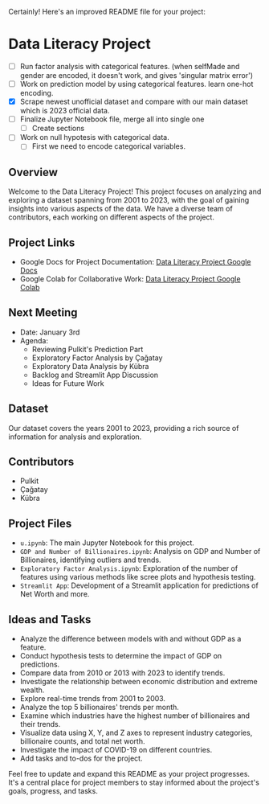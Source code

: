 Certainly! Here's an improved README file for your project:

# Data Literacy Project

- [ ] Run factor analysis with categorical features. (when selfMade and gender are encoded, it doesn't work, and gives 'singular matrix error')
- [ ] Work on prediction model by using categorical features. learn one-hot encoding.
- [x] Scrape newest unofficial dataset and compare with our main dataset which is 2023 official data.
- [ ] Finalize Jupyter Notebook file, merge all into single one
  - [ ] Create sections
- [ ] Work on null hypotesis with categorical data.
  - [ ] First we need to encode categorical variables.

## Overview

Welcome to the Data Literacy Project! This project focuses on analyzing and exploring a dataset spanning from 2001 to 2023, with the goal of gaining insights into various aspects of the data. We have a diverse team of contributors, each working on different aspects of the project.

## Project Links

- Google Docs for Project Documentation: [Data Literacy Project Google Docs](https://docs.google.com/document/d/1qxpcH35j5VoSxeodmz5RduBRK3uyMEr-SL4GBVVrSfI/edit)
- Google Colab for Collaborative Work: [Data Literacy Project Google Colab](https://colab.research.google.com/drive/1jO97mddgaziZTFTcPJHD0AIPEdBRlMxA?usp=sharing)

## Next Meeting

- Date: January 3rd
- Agenda:
  - Reviewing Pulkit's Prediction Part
  - Exploratory Factor Analysis by Çağatay
  - Exploratory Data Analysis by Kübra
  - Backlog and Streamlit App Discussion
  - Ideas for Future Work

## Dataset

Our dataset covers the years 2001 to 2023, providing a rich source of information for analysis and exploration.

## Contributors

- Pulkit
- Çağatay
- Kübra

## Project Files

- `u.ipynb`: The main Jupyter Notebook for this project.
- `GDP and Number of Billionaires.ipynb`: Analysis on GDP and Number of Billionaires, identifying outliers and trends.
- `Exploratory Factor Analysis.ipynb`: Exploration of the number of features using various methods like scree plots and hypothesis testing.
- `Streamlit App`: Development of a Streamlit application for predictions of Net Worth and more.

## Ideas and Tasks

- Analyze the difference between models with and without GDP as a feature.
- Conduct hypothesis tests to determine the impact of GDP on predictions.
- Compare data from 2010 or 2013 with 2023 to identify trends.
- Investigate the relationship between economic distribution and extreme wealth.
- Explore real-time trends from 2001 to 2003.
- Analyze the top 5 billionaires' trends per month.
- Examine which industries have the highest number of billionaires and their trends.
- Visualize data using X, Y, and Z axes to represent industry categories, billionaire counts, and total net worth.
- Investigate the impact of COVID-19 on different countries.
- Add tasks and to-dos for the project.

Feel free to update and expand this README as your project progresses. It's a central place for project members to stay informed about the project's goals, progress, and tasks.
